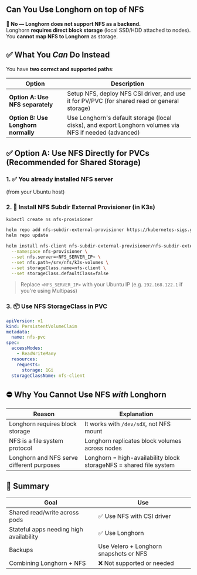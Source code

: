 ## Can You Use Longhorn on top of NFS

**🔴 No — Longhorn does not support NFS as a backend.**  
Longhorn **requires direct block storage** (local SSD/HDD attached to nodes).  
You **cannot map NFS to Longhorn** as storage.
## ✅ What You _Can_ Do Instead

You have **two correct and supported paths**:

|Option|Description|
|---|---|
|**Option A: Use NFS separately**|Setup NFS, deploy NFS CSI driver, and use it for PV/PVC (for shared read or general storage)|
|**Option B: Use Longhorn normally**|Use Longhorn's default storage (local disks), and export Longhorn volumes via NFS if needed (advanced)|
## ✅ Option A: Use NFS Directly for PVCs (Recommended for Shared Storage)

### 1. ✅ You already installed NFS server

(from your Ubuntu host)

### 2. 🔽 Install NFS Subdir External Provisioner (in K3s)

```bash
kubectl create ns nfs-provisioner

helm repo add nfs-subdir-external-provisioner https://kubernetes-sigs.github.io/nfs-subdir-external-provisioner
helm repo update

helm install nfs-client nfs-subdir-external-provisioner/nfs-subdir-external-provisioner \
  --namespace nfs-provisioner \
  --set nfs.server=<NFS_SERVER_IP> \
  --set nfs.path=/srv/nfs/k3s-volumes \
  --set storageClass.name=nfs-client \
  --set storageClass.defaultClass=false
```

> Replace `<NFS_SERVER_IP>` with your Ubuntu IP (e.g. `192.168.122.1` if you're using Multipass)

### 3. 📦 Use NFS StorageClass in PVC
```yaml
apiVersion: v1
kind: PersistentVolumeClaim
metadata:
  name: nfs-pvc
spec:
  accessModes:
    - ReadWriteMany
  resources:
    requests:
      storage: 1Gi
  storageClassName: nfs-client
```

## ⛔ Why You Cannot Use NFS _with_ Longhorn

|Reason|Explanation|
|---|---|
|Longhorn requires block storage|It works with `/dev/sdX`, not NFS mount|
|NFS is a file system protocol|Longhorn replicates block volumes across nodes|
|Longhorn and NFS serve different purposes|Longhorn = high-availability block storageNFS = shared file system|

## 🧠 Summary

|Goal|Use|
|---|---|
|Shared read/write across pods|✅ Use NFS with CSI driver|
|Stateful apps needing high availability|✅ Use Longhorn|
|Backups|Use Velero + Longhorn snapshots or NFS|
|Combining Longhorn + NFS|❌ Not supported or needed|
